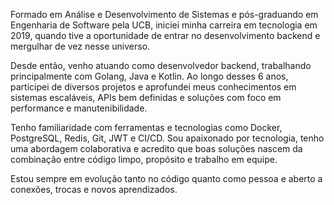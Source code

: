 Formado em Análise e Desenvolvimento de Sistemas e pós-graduando em Engenharia de Software pela UCB, iniciei minha carreira em tecnologia em 2019, quando tive a oportunidade de entrar no desenvolvimento backend e mergulhar de vez nesse universo.

Desde então, venho atuando como desenvolvedor backend, trabalhando principalmente com Golang, Java e Kotlin. Ao longo desses 6 anos, participei de diversos projetos e aprofundei meus conhecimentos em sistemas escaláveis, APIs bem definidas e soluções com foco em performance e manutenibilidade.

Tenho familiaridade com ferramentas e tecnologias como Docker, PostgreSQL, Redis, Git, JWT e CI/CD. Sou apaixonado por tecnologia, tenho uma abordagem colaborativa e acredito que boas soluções nascem da combinação entre código limpo, propósito e trabalho em equipe.

Estou sempre em evolução tanto no código quanto como pessoa e aberto a conexões, trocas e novos aprendizados.

